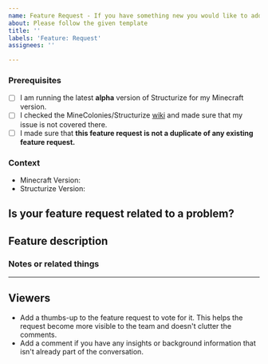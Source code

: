 ```yaml
---	
name: Feature Request - If you have something new you would like to add	
about: Please follow the given template	
title: ''	
labels: 'Feature: Request'	
assignees: ''	

---	
```


<!-- PLEASE DO NOT DELETE TOPICS AS YOUR ISSUE WILL GET CLOSED -->
### Prerequisites <!-- Replace spaces with "x" to tick boxes. -->

- [ ] I am running the latest **alpha** version of Structurize for my Minecraft version.
- [ ] I checked the MineColonies/Structurize [wiki](https://wiki.minecolonies.ldtteam.com/) and made sure that my issue is not covered there.
- [ ] I made sure that **this feature request is not a duplicate of any existing feature request.**

### Context <!-- Exact Structurize version (e.g. 0.9.126-ALPHA or 0.9.2-RELEASE) *and* the Minecraft version you're playing, please.-->

- Minecraft Version:
- Structurize Version:

## Is your feature request related to a problem?
<!-- A clear and concise description of what the problem is. Ex: I'm always frustrated when... -->

## Feature description
<!-- A clear and concise description of what you want to happen. -->

### Notes or related things
<!-- Anything else you would like to say. -->

---
## Viewers

* Add a thumbs-up to the feature request to vote for it. This helps the request become more visible to the team and doesn't clutter the comments.
* Add a comment if you have any insights or background information that isn't already part of the conversation.

